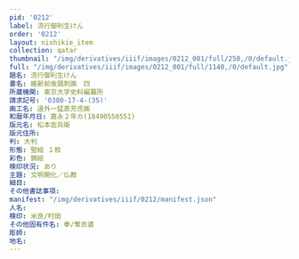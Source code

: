 ```yaml
---
pid: '0212'
label: 流行御利生けん
order: '0212'
layout: nishikie_item
collection: qatar
thumbnail: "/img/derivatives/iiif/images/0212_001/full/250,/0/default.jpg"
full: "/img/derivatives/iiif/images/0212_001/full/1140,/0/default.jpg"
題名: 流行御利生けん
書名: 維新前後諷刺画　四
所蔵機関: 東京大学史料編纂所
請求記号: '0380-17-4-(35)'
画工名: 道外一猛斎芳虎画
和暦年月日: 嘉永２年カ(18490550551)
版元名: 松本佐兵衛
版元住所: 
判: 大判
形態: 竪絵 １枚
彩色: 錦絵
検印状況: あり
主題: 文明開化／仏教
細目: 
その他書誌事項: 
manifest: "/img/derivatives/iiif/0212/manifest.json"
人名: 
検印: 米良/村田
その他固有件名: 拳/奪衣婆
彫師: 
地名: 
---
```

